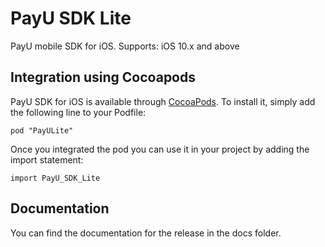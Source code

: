# PayU SDK Lite

PayU mobile SDK for iOS.
Supports: iOS 10.x and above

## Integration using Cocoapods

PayU SDK for iOS is available through [CocoaPods](http://cocoapods.org). To install
it, simply add the following line to your Podfile:

```
pod "PayULite"
```

Once you integrated the pod you can use it in your project by adding the import statement:

```
import PayU_SDK_Lite
```

## Documentation

You can find the documentation for the release in the docs folder.